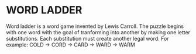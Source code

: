 # WORD LADDER
Word ladder is a word game invented by Lewis Carroll. The puzzle begins with one word with the goal of tranforming into another by making one letter substitutions. Each substitution must create another legal word. For example:
COLD -> CORD -> CARD -> WARD -> WARM


